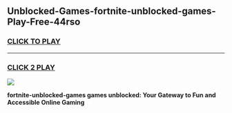 
## Unblocked-Games-fortnite-unblocked-games-Play-Free-44rso
<h3>
<a href="https://premium76.site?title=fortnite-unblocked-games&ref=15A">CLICK TO PLAY</a></h3>
<hr>

<h3>
<a href="https://premium76.site?title=fortnite-unblocked-games&ref=15A">CLICK 2 PLAY</a>
  
</h3>

<a href="https://premium76.site?title=fortnite-unblocked-games&ref=15A"><img src="https://clearcache.store/games.png"></a>


**fortnite-unblocked-games games unblocked: Your Gateway to Fun and Accessible Online Gaming**
